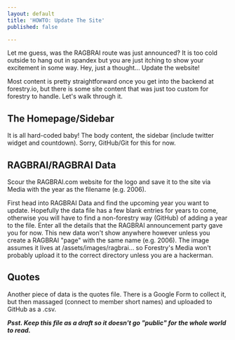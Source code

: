 ```yaml
---
layout: default
title: 'HOWTO: Update The Site'
published: false

---
```

Let me guess, was the RAGBRAI route was just announced? It is too cold outside to hang out in spandex but you are just itching to show your excitement in some way. Hey, just a thought... Update the website!

Most content is pretty straightforward once you get into the backend at forestry.io, but there is some site content that was just too custom for forestry to handle. Let's walk through it.

## The Homepage/Sidebar

It is all hard-coded baby! The body content, the sidebar (include twitter widget and countdown). Sorry, GitHub/Git for this for now.

## RAGBRAI/RAGBRAI Data

Scour the RAGBRAI.com website for the logo and save it to the site via Media with the year as the filename (e.g. 2006).

First head into RAGBRAI Data and find the upcoming year you want to update. Hopefully the data file has a few blank entries for years to come, otherwise you will have to find a non-forestry way (GitHub) of adding a year to the file. Enter all the details that the RAGBRAI announcement party gave you for now. This new data won't show anywhere however unless you create a RAGBRAI "page" with the same name (e.g. 2006). The image assumes it lives at /assets/images/ragbrai... so Forestry's Media won't probably upload it to the correct directory unless you are a hackerman.

## Quotes

Another piece of data is the quotes file. There is a Google Form to collect it, but then massaged (connect to member short names) and uploaded to GitHub as a .csv.

**_Psst. Keep this file as a draft so it doesn't go "public" for the whole world to read._**
